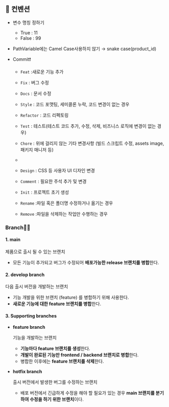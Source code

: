 ## 📌 컨벤션
- 변수 명칭 정하기 
  - True : 11
  - False : 99

- PathVariable에는 Camel Case사용하지 않기 → snake case(product_id)

- Commit❗

  - `Feat` :새로운 기능 추가

  - `Fix` : 버그 수정

  - `Docs` : 문서 수정

  - `Style` : 코드 포맷팅, 세미콜론 누락, 코드 변경이 없는 경우

  - `Refactor` : 코드 리펙토링

  - `Test` : 테스트(테스트 코드 추가, 수정, 삭제, 비즈니스 로직에 변경이 없는 경우)

  - `Chore` : 위에 걸리지 않는 기타 변경사항 (빌드 스크립트 수정, assets image, 패키지 매니저 등)
  - 

  - `Design` : CSS 등 사용자 UI 디자인 변경

  - `Comment` : 필요한 주석 추가 및 변경

  - `Init` : 프로젝트 초기 생성

  - `Rename` :파일 혹은 폴더명 수정하거나 옮기는 경우

  - `Remove` :파일을 삭제하는 작업만 수행하는 경우

### Branch:man_technologist:
#### 1. main

제품으로 출시 될 수 있는 브랜치

- 모든 기능이 추가되고 버그가 수정되어 **배포가능한 release 브랜치를 병합**한다.

#### 2. develop branch

다음 출시 버전을 개발하는 브랜치

- 기능 개발을 위한 브랜치 (feature) 를 병합하기 위해 사용한다.
- **새로운 기능에 대한 feature 브랜치를 병합**한다.

#### 3. Supporting branches

- **feature branch**
    
    기능을 개발하는 브랜치
    
    - **기능마다 feature 브랜치를 생성**한다.
    - **개발이 완료된 기능만 frontend / backend 브랜치로 병합**한다.
    - 병합한 이후에는 **feature 브랜치를 삭제**한다.
- **hotfix branch**
    
    출시 버전에서 발생한 버그를 수정하는 브랜치
    
    - 배포 버전에서 긴급하게 수정을 해야 할 필요가 있는 경우 **main 브랜치를 분기하여 수정을 하기 위한 브랜치**이다.
